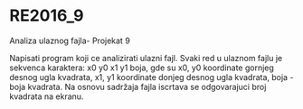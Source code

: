 # RE2016_9
Analiza ulaznog fajla- Projekat 9


Napisati program koji ce analizirati ulazni fajl. Svaki red u ulaznom fajlu je sekvenca karaktera:
x0 y0 x1 y1 boja, gde su x0, y0 koordinate gornjeg desnog ugla kvadrata, x1, y1 koordinate
donjeg desnog ugla kvadrata, boja - boja kvadrata. Na osnovu sadržaja fajla iscrtava se
odgovarajuci broj kvadrata na ekranu.
